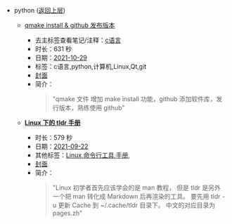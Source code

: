 - python ([返回上层](../))
    - [qmake install & github 发布版本](https://www.bilibili.com/video/BV1jP4y1L7U3)
        - 去主标签查看笔记/注释：[c语言](../markmap/c语言.html)
        - 时长：631 秒
        - 日期：[2021-10-29](../markmap/202110.html)
        - 标签：c语言,python,计算机,Linux,Qt,git
        - [封面](http://i2.hdslb.com/bfs/archive/538baaec64aeb7fd97f16187777c010b0be0b411.jpg)
        - 简介：
            > "qmake 文件 增加 make install 功能，github 添加软件库，发行版本，熟练使用 github"


    - **[Linux 下的 tldr 手册](https://www.bilibili.com/video/BV1C34112722)**
        - 时长：579 秒
        - 日期：[2021-09-22](../markmap/202109.html)
        - 其他标签：[Linux](../markmap/Linux.html),[命令行工具](../markmap/命令行工具.html),[手册](../markmap/手册.html),
        - [封面](http://i0.hdslb.com/bfs/archive/41db40357638ee19f93a1599ce6a054cf6720921.jpg)
        - 简介：
            > "Linux 初学者首先应该学会的是 man 教程， 但是 tldr 是另外一个把 man 转化成 Markdown 后再渲染的工具。 
要先用 tldr -u 更新 Cache 到 ~/.cache/tldr 目录下。 
中文的对应目录为 pages.zh"

